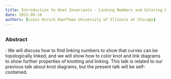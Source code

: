 ```yaml
---
title: Introduction to Knot Invariants - Linking Numbers and Coloring Knot Diagrams
date: 2023-09-10
authors: [Louis Hirsch Kauffman University of Illinois at Chicago]
---
```


## 

### Abstract

: We will discuss how to find linking numbers to show that curves can be topologically linked, and we will show how to color knot and link diagrams to show further properties of knotting and linking. This talk is related to our previous talk about knot diagrams, but the present talk will be self-contained.

 



